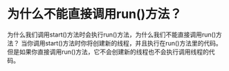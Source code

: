 # 为什么不能直接调用run()方法？

为什么我们调用start()方法时会执行run()方法，为什么我们不能直接调用run()方法？
当你调用start()方法时你将创建新的线程，并且执行在run()方法里的代码。但是如果你直接调用run()方法，它不会创建新的线程也不会执行调用线程的代码。